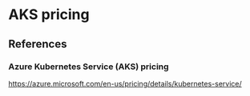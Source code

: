 # AKS pricing

## References

### Azure Kubernetes Service (AKS) pricing

https://azure.microsoft.com/en-us/pricing/details/kubernetes-service/